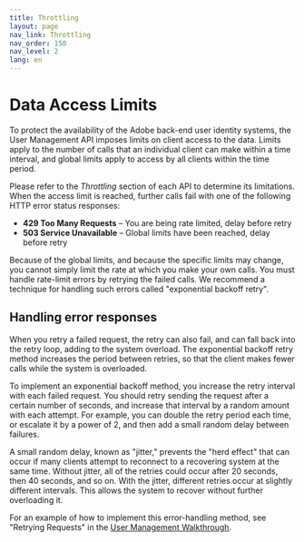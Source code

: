 ```yaml
---
title: Throttling
layout: page
nav_link: Throttling
nav_order: 150
nav_level: 2
lang: en
---
```


# Data Access Limits

To protect the availability of the Adobe back-end user identity systems, the User Management API imposes limits on client access to the data. Limits apply to the number of calls that an individual client can make within a time interval, and global limits apply to access by all clients within the time period.

Please refer to the _Throttling_ section of each API to determine its limitations. When the access limit is reached, further calls fail with one of the following HTTP error status responses:

* **429 Too Many Requests** – You are being rate limited, delay before retry
* **503 Service Unavailable** – Global limits have been reached, delay before retry

Because of the global limits, and because the specific limits may change, you cannot simply limit the rate at which you make your own calls. You must handle rate-limit errors by retrying the failed calls.  We recommend a technique for handling such errors called "exponential backoff retry".

## Handling error responses

When you retry a failed request, the retry can also fail, and can fall back into the retry loop, adding to the system overload. The exponential backoff retry method increases the period between retries, so that the client makes fewer calls while the system is overloaded.

To implement an exponential backoff method, you increase the retry interval with each failed request. You should retry sending the request after a certain number of seconds, and increase that interval by a random amount with each attempt. For example, you can double the retry period each time, or escalate it by a power of 2, and then add a small random delay between failures.

A small random delay, known as "jitter," prevents the "herd effect" that can occur if many clients attempt to reconnect to a recovering system at the same time. Without jitter, all of the retries could occur after 20 seconds, then 40 seconds, and so on. With the jitter, different retries occur at slightly different intervals. This allows the system to recover without further overloading it.

For an example of how to implement this error-handling method, see "Retrying Requests" in the [User Management Walkthrough](samples/index.html).
